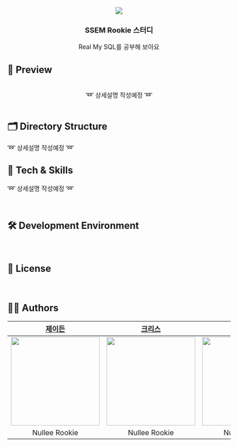 <p align="center"><img src="https://github.com/DeveloperAcademy-POSTECH/MC2-Team11-EZ/assets/20789760/e2a1d5cf-e28e-4315-bc70-29245f86d8cb" /> </p>
<h3 align="center">SSEM Rookie 스터디</h3>
<p align="center">Real My SQL를 공부해 보아요</p>

<h2>🧐 Preview</h2>
<br>

<div align="center">
  ➿
  상세설명 작성예정
  ➿
</div>

<br>

<h2>🗂 Directory Structure</h2>


➿
상세설명 작성예정
➿
<br>

<h2>🔩 Tech & Skills</h2>

➿
상세설명 작성예정
➿

<br>

<h2>🛠 Development Environment</h2>
<br>


<h2>🔏 License</h2>

<br>

<h2>👨‍🎨 Authors</h2>

|[ 제이든 ](https://github.com)|[ 크리스 ](https://github.com)|[ 노아 ](https://github.com)
|:---:|:---:|:---:|
| <img width=200px src="https://user-images.githubusercontent.com/20789760/235421605-88c06903-ed11-4e18-a66f-681122554acd.png"/> | <img width=200px src="https://user-images.githubusercontent.com/20789760/235421653-9ddce3cc-4294-4f24-992b-ac88ed914700.jpg"/> | <img width=200px src="https://user-images.githubusercontent.com/20789760/235421794-e7bb55c6-833b-447d-b1d2-63fbffcc73c0.jpeg"/> |
|<center>Nullee Rookie</center>|<center>Nullee Rookie</center>|<center>Nullee Rookie</center>|

<br>
